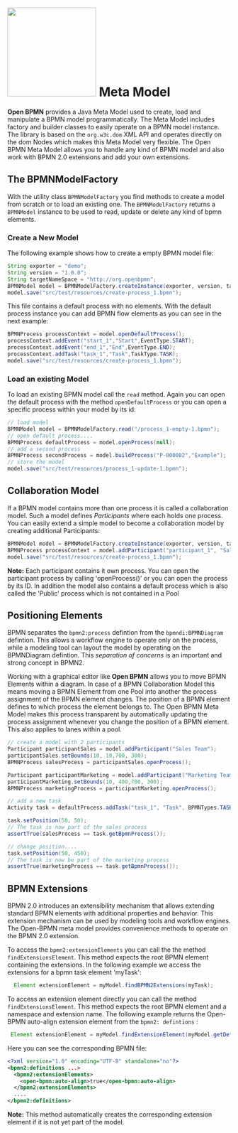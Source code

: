 <h1><img width="200" src="../doc/images/logo-openbpmn-no-margin.png" /> Meta Model</h1>

**Open BPMN** provides a Java Meta Model used to create, load and manipulate a BPMN model programmatically. The Meta Model includes factory and builder classes to easily operate on a BPMN model instance. The library is based on the `org.w3c.dom` XML API and operates directly on the dom Nodes which makes this Meta Model very flexible. The Open BPMN Meta Model allows you to handle any kind of BPMN model and also work with BPMN 2.0 extensions and add your own extensions.

## The BPMNModelFactory

With the utility class `BPMNModelFactory` you find methods to create a model from scratch or to load an existing one. The `BPMNModelFactory` returns a `BPMNModel` instance to be used to read, update or delete any kind of bpmn elements.

### Create a New Model

The following example shows how to create a empty BPMN model file:

```java
String exporter = "demo";
String version = "1.0.0";
String targetNameSpace = "http://org.openbpmn";
BPMNModel model = BPMNModelFactory.createInstance(exporter, version, targetNameSpace);
model.save("src/test/resources/create-process_1.bpmn");
```

This file contains a default process with no elements. With the default process instance you can add BPMN flow elements as you can see in the next example:

```java
BPMNProcess processContext = model.openDefaultProcess();
processContext.addEvent("start_1","Start",EventType.START);
processContext.addEvent("end_1","End",EventType.END);
processContext.addTask("task_1","Task",TaskType.TASK);
model.save("src/test/resources/create-process_1.bpmn");
```

### Load an existing Model

To load an existing BPMN model  call the `read` method. Again you can open the default process with the method `openDefaultProcess` or you can
open a specific process within your model by its id:

```java
// load model
BPMNModel model = BPMNModelFactory.read("/process_1-empty-1.bpmn");
// open default process....
BPMNProcess defaultProcess = model.openProcess(null);
// add a second process
BPMNProcess secondProcess = model.buildProcess("P-000002","Example");
// store the model
model.save("src/test/resources/process_1-update-1.bpmn");
```

## Collaboration Model

If a BPMN model contains more than one process it is called a collaboration model. Such a model defines *Participants* where each holds one process.
You can easily extend a simple model to become a collaboration model by creating additional Participants:

```java
BPMNModel model = BPMNModelFactory.createInstance(exporter, version, targetNameSpace);
BPMNProcess processContext = model.addParticipant("participant_1", "Sales Team");
model.save("src/test/resources/create-process_1.bpmn");
```

**Note:** Each participant contains it own process. You can open the participant process by calling 'openProcess()' or you can open the process by its ID. In addition the model also contains a default process which is also called the 'Public' process which is not contained in a Pool

## Positioning Elements

BPMN separates the `bpmn2:process` defintion from the `bpmndi:BPMNDiagram` defintion. This allows a workflow engine to operate only on the process, while a modeling tool can layout the model by operating on the BPMNDiagram defintion. This *separation of concerns* is an important and strong concept in BPMN2. 

Working with a graphical editor like **Open BPMN** allows you to move BPMN Elements within a diagram. In case of a BPMN Collaboration Model this means moving a BPMN Element from one Pool into another the process assignment of the BPMN element changes. The position of a BPMN element defines to which process the element belongs to. The Open BPMN Meta Model makes this process transparent by automatically updating the process assignment whenever you change the position of a BPMN element. This also applies to lanes within a pool.

```java
// create a model with 2 participants
Participant participantSales = model.addParticipant("Sales Team");
participantSales.setBounds(10, 10,700, 300);
BPMNProcess salesProcess = participantSales.openProcess();

Participant participantMarketing = model.addParticipant("Marketing Team");
participantMarketing.setBounds(10, 400,700, 300);
BPMNProcess marketingProcess = participantMarketing.openProcess();

// add a new task
Activity task = defaultProcess.addTask("task_1", "Task", BPMNTypes.TASK);

task.setPosition(50, 50);
// The task is now part of the sales process
assertTrue(salesProcess == task.getBpmnProcess());

// change position....
task.setPosition(50, 450);
// The task is now be part of the marketing process
assertTrue(marketingProcess == task.getBpmnProcess());

```

## BPMN Extensions

BPMN 2.0 introduces an extensibility mechanism that allows extending standard BPMN elements with additional properties and behavior. This extension mechanism can be used by modeling tools and workflow engines. The Open-BPMN meta model provides convenience methods to operate on the BPMN 2.0 extension.

To access the `bpmn2:extensionElements` you can call the  the method `findExtensionsElement`. This method expects the root BPMN element containing the extensions. In the following example we access the extensions for a bpmn task element 'myTask':


```java
  Element extensionElement = myModel.findBPMN2Extensions(myTask);

```

To access an extension element directly you can call the method `findExtensionsElement`. This method expects the root BPMN element and a namespace and extension name. The following example returns the Open-BPMN auto-align extension element from the `bpmn2: defintions` : 

```java
 Element extensionElement = myModel.findExtensionElement(myModel.getDefinitions(), BPMNModelFactory.OPEN_BPMN_NAMESPACE, "auto-align");

```
Here you can see the corresponding BPMN file: 

```xml
<?xml version="1.0" encoding="UTF-8" standalone="no"?>
<bpmn2:definitions ...>
  <bpmn2:extensionElements>
    <open-bpmn:auto-align>true</open-bpmn:auto-align>
  </bpmn2:extensionElements>
  ....
</bpmn2:definitions>
```

**Note:** This method automatically creates the corresponding extension element if it is not yet part of the model. 


